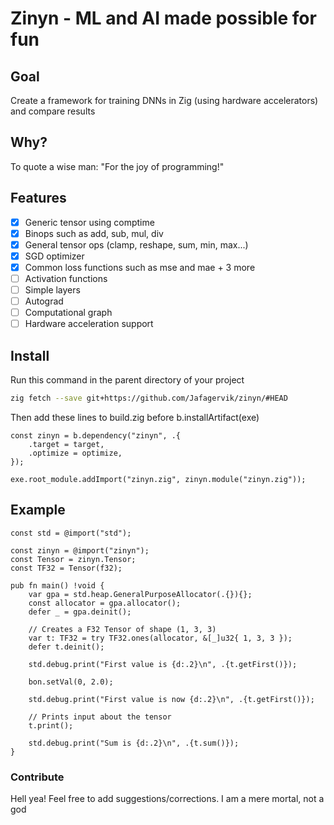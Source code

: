 # Zinyn - ML and AI made possible for fun

## Goal

Create a framework for training DNNs in Zig (using hardware accelerators)
and compare results

## Why?

To quote a wise man: "For the joy of programming!"

## Features

- [x] Generic tensor using comptime
- [x] Binops such as add, sub, mul, div
- [x] General tensor ops (clamp, reshape, sum, min, max...)
- [x] SGD optimizer
- [x] Common loss functions such as mse and mae + 3 more
- [ ] Activation functions
- [ ] Simple layers
- [ ] Autograd
- [ ] Computational graph
- [ ] Hardware acceleration support

## Install

Run this command in the parent directory of your project

```sh
zig fetch --save git+https://github.com/Jafagervik/zinyn/#HEAD
```

Then add these lines to build.zig before b.installArtifact(exe)

```zig
const zinyn = b.dependency("zinyn", .{
    .target = target,
    .optimize = optimize,
});

exe.root_module.addImport("zinyn.zig", zinyn.module("zinyn.zig"));
```

## Example

```zig
const std = @import("std");

const zinyn = @import("zinyn");
const Tensor = zinyn.Tensor;
const TF32 = Tensor(f32);

pub fn main() !void {
    var gpa = std.heap.GeneralPurposeAllocator(.{}){};
    const allocator = gpa.allocator();
    defer _ = gpa.deinit();

    // Creates a F32 Tensor of shape (1, 3, 3)
    var t: TF32 = try TF32.ones(allocator, &[_]u32{ 1, 3, 3 });
    defer t.deinit();

    std.debug.print("First value is {d:.2}\n", .{t.getFirst()});

    bon.setVal(0, 2.0);

    std.debug.print("First value is now {d:.2}\n", .{t.getFirst()});

    // Prints input about the tensor
    t.print();

    std.debug.print("Sum is {d:.2}\n", .{t.sum()});
}
```

### Contribute

Hell yea! Feel free to add suggestions/corrections. I am a mere mortal, not a god
